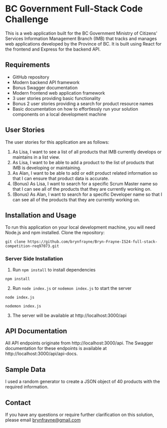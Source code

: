 # BC Government Full-Stack Code Challenge

This is a web application built for the BC Government Ministry of Citizens' Services Information Management Branch (IMB) that tracks and manages web applications developed by the Province of BC. It is built using React for the frontend and Express for the backend API.

## Requirements

- GitHub repository
- Modern backend API framework
- Bonus Swagger documentation
- Modern frontend web application framework
- 3 user stories providing basic functionality
- Bonus 2 user stories providing a search for product resource names
- Basic documentation on how to effortlessly run your solution components on a local development machine

## User Stories

The user stories for this application are as follows:

1. As Lisa, I want to see a list of all products that IMB currently develops or maintains in a list view.
2. As Lisa, I want to be able to add a product to the list of products that IMB is developing or maintaining.
3. As Alan, I want to be able to add or edit product related information so that I can ensure that product data is accurate.
4. (Bonus) As Lisa, I want to search for a specific Scrum Master name so that I can see all of the products that they are currently working on.
5. (Bonus) As Alan, I want to search for a specific Developer name so that I can see all of the products that they are currently working on.

## Installation and Usage

To run this application on your local development machine, you will need Node.js and npm installed. Clone the repository:
```
git clone https://github.com/brynfrayne/Bryn-Frayne-IS24-full-stack-competition-req97073.git
```
### Server Side Installation
1. Run `npm install` to install dependencies
```
npm install
```
2. Run `node index.js` or `nodemon index.js` to start the server
```
node index.js
```
```
nodemon index.js
```
3. The server will be available at http://localhost:3000/api


## API Documentation

All API endpoints originate from http://localhost:3000/api. The Swagger documentation for these endpoints is available at http://localhost:3000/api/api-docs.

## Sample Data

I used a random generator to create a JSON object of 40 products with the required information.

## Contact

If you have any questions or require further clarification on this solution, please email brynfrayne@gmail.com
